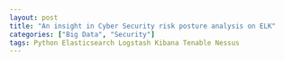 ```yaml
---
layout: post
title: "An insight in Cyber Security risk posture analysis on ELK"
categories: ["Big Data", "Security"]
tags: Python Elasticsearch Logstash Kibana Tenable Nessus
---
```

